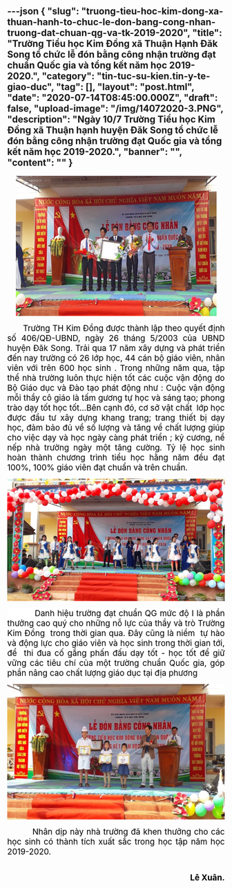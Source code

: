 ---json
{
    "slug": "truong-tieu-hoc-kim-dong-xa-thuan-hanh-to-chuc-le-don-bang-cong-nhan-truong-dat-chuan-qg-va-tk-2019-2020",
    "title": "Trường Tiểu học Kim Đồng xã Thuận Hạnh Đăk Song tổ chức lễ đón bằng công nhận trường đạt chuẩn Quốc gia và tổng kết năm học 2019-2020.",
    "category": "tin-tuc-su-kien.tin-y-te-giao-duc",
    "tag": [],
    "layout": "post.html",
    "date": "2020-07-14T08:45:00.000Z",
    "draft": false,
    "upload-image": "/img/14072020-3.PNG",
    "description": "Ngày 10/7 Trường Tiểu học Kim Đồng xã Thuận hạnh huyện Đăk Song tổ chức lễ đón bằng công nhận trường đạt Quốc gia và tổng kết năm học 2019-2020.",
    "banner": "",
    "__content__": ""
}
---
<p style="text-align:center"><img alt="" src="/img/14072020-1.PNG" /></p>

<p style="text-align:justify"><strong><em>&nbsp;&nbsp;&nbsp;&nbsp;&nbsp;&nbsp;&nbsp;&nbsp;&nbsp; </em></strong><span style="font-size:14.0pt"><span style="color:black">Trường TH Kim Đồng được th&agrave;nh lập theo quyết định số 406/QĐ-UBND, ng&agrave;y 26 th&aacute;ng 5/2003 của UBND huyện Đăk Song. Trải qua 17 năm x&acirc;y dựng v&agrave; ph&aacute;t triển đến nay trường c&oacute; 26 lớp học, 44 c&aacute;n bộ gi&aacute;o vi&ecirc;n, nh&acirc;n vi&ecirc;n với tr&ecirc;n 600 học sinh . Trong những năm qua, tập thể nh&agrave; trường lu&ocirc;n thực hiện tốt c&aacute;c cuộc vận động do Bộ Gi&aacute;o dục v&agrave; Đ&agrave;o tạo ph&aacute;t động như : Cuộc vận động mỗi thầy c&ocirc; gi&aacute;o l&agrave; tấm gương tự học v&agrave; s&aacute;ng tạo; phong tr&agrave;o dạy tốt học tốt&hellip;B&ecirc;n cạnh đ&oacute;, cơ sở vật chất <span style="background-color:white">&nbsp;lớp học được đầu tư x&acirc;y dựng khang trang; trang thiết bị dạy học, đảm bảo đủ về số lượng v&agrave; tăng về chất lượng gi&uacute;p cho việc dạy v&agrave; học ng&agrave;y c&agrave;ng ph&aacute;t triển ; kỷ cương, nề nếp nh&agrave; trường ng&agrave;y một tăng cường. Tỷ lệ học sinh ho&agrave;n th&agrave;nh chương tr&igrave;nh tiểu học hằng năm đều đạt 100%, 100% gi&aacute;o vi&ecirc;n đạt chuẩn v&agrave; tr&ecirc;n chuẩn. </span></span></span></p>

<p style="text-align:center"><img alt="" src="/img/14072020-2.PNG" /></p>

<p style="text-align:justify"><span style="font-size:14.0pt"><span style="background-color:white"><span style="color:black">&nbsp;&nbsp;&nbsp;&nbsp;&nbsp;&nbsp;&nbsp;&nbsp;&nbsp; Danh hiệu trường đạt chuẩn QG mức độ I l&agrave; phần thưởng cao qu&yacute; cho những nỗ lực của thầy v&agrave; tr&ograve; Trường Kim Đồng&nbsp; trong thời gian qua. Đ&acirc;y cũng l&agrave; niềm&nbsp; tự h&agrave;o v&agrave; động lực cho gi&aacute;o vi&ecirc;n v&agrave; học sinh trong thời gian tới, để&nbsp; thi đua cố gắng phấn đấu dạy tốt - học tốt để giữ vững c&aacute;c ti&ecirc;u ch&iacute; của một trường chuẩn Quốc gia, g&oacute;p phần n&acirc;ng cao chất lượng gi&aacute;o dục tại địa phương </span></span></span></p>

<p style="text-align:center"><img alt="" src="/img/14072020-3.PNG" /></p>

<p style="text-align:justify"><span style="font-size:14.0pt"><span style="color:black">&nbsp;&nbsp;&nbsp;&nbsp;&nbsp;&nbsp;&nbsp;&nbsp; Nh&acirc;n dịp n&agrave;y nh&agrave; trường đ&atilde; khen thưởng cho c&aacute;c học sinh c&oacute; th&agrave;nh t&iacute;ch xuất sắc trong học tập năm học 2019-2020.</span></span></p>

<p style="text-align:right"><span style="font-size:14.0pt"><span style="color:black">&nbsp;&nbsp;&nbsp;&nbsp;&nbsp;&nbsp;&nbsp;&nbsp;&nbsp;&nbsp;&nbsp;&nbsp;&nbsp;&nbsp;&nbsp;&nbsp;&nbsp;&nbsp;&nbsp;&nbsp;&nbsp;&nbsp;&nbsp;&nbsp;&nbsp;&nbsp;&nbsp;&nbsp;&nbsp;&nbsp;&nbsp;&nbsp;&nbsp;&nbsp;&nbsp;&nbsp;&nbsp;&nbsp;&nbsp;&nbsp;&nbsp;&nbsp;&nbsp;&nbsp;&nbsp;&nbsp;&nbsp;&nbsp;&nbsp;&nbsp;&nbsp;&nbsp;&nbsp;&nbsp;&nbsp;&nbsp;&nbsp;&nbsp;&nbsp;&nbsp;&nbsp;&nbsp;&nbsp;&nbsp;&nbsp;&nbsp;&nbsp;&nbsp;&nbsp;&nbsp;&nbsp;&nbsp;&nbsp;&nbsp;&nbsp;&nbsp;&nbsp;&nbsp;&nbsp;&nbsp;&nbsp;&nbsp;&nbsp;&nbsp;&nbsp; &nbsp;&nbsp;&nbsp;&nbsp;&nbsp;&nbsp;&nbsp;&nbsp;&nbsp; &nbsp;&nbsp;&nbsp;&nbsp;&nbsp;&nbsp;&nbsp;&nbsp;&nbsp; <strong>L&ecirc; Xu&acirc;n.</strong></span></span></p>

